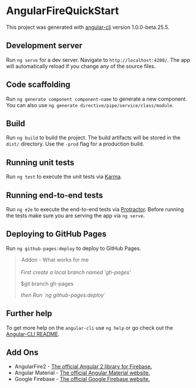 # AngularFireQuickStart

This project was generated with [angular-cli](https://github.com/angular/angular-cli) version 1.0.0-beta.25.5.

## Development server
Run `ng serve` for a dev server. Navigate to `http://localhost:4200/`. The app will automatically reload if you change any of the source files.

## Code scaffolding

Run `ng generate component component-name` to generate a new component. You can also use `ng generate directive/pipe/service/class/module`.

## Build

Run `ng build` to build the project. The build artifacts will be stored in the `dist/` directory. Use the `-prod` flag for a production build.

## Running unit tests

Run `ng test` to execute the unit tests via [Karma](https://karma-runner.github.io).

## Running end-to-end tests

Run `ng e2e` to execute the end-to-end tests via [Protractor](http://www.protractortest.org/).
Before running the tests make sure you are serving the app via `ng serve`.

## Deploying to GitHub Pages
Run `ng github-pages:deploy` to deploy to GitHub Pages.

<blockquote>
    <legend>Addon - What works for me</legend><br />
    <i>First create a local branch named 'gh-pages'</i>
    <p>$git branch gh-pages</p>
    <i>then Run `ng github-pages:deploy`</i>
</blockquote>

## Further help

To get more help on the `angular-cli` use `ng help` or go check out the [Angular-CLI README](https://github.com/angular/angular-cli/blob/master/README.md).

## Add Ons
<ul>
    <li>AngularFire2 - <a href="https://github.com/angular/angularfire2">The official Angular 2 library for Firebase.</a></li>
    <li>Angular Material - <a href="https://material.angular.io/">The official Angular Material website.</a></li>
    <li>Google Firebase - <a href="https://firebase.google.com/">The official Google Firebase website.</a></li>
</ul>